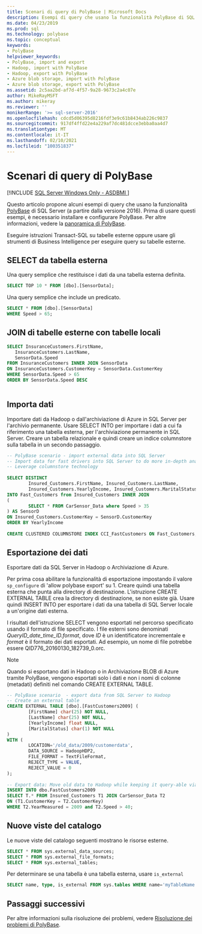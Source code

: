 ```yaml
---
title: Scenari di query di PolyBase | Microsoft Docs
description: Esempi di query che usano la funzionalità PolyBase di SQL Server, tra cui SELECT, JOIN esterno con tabelle locali, importazione/esportazione di dati e nuove viste del catalogo.
ms.date: 04/23/2019
ms.prod: sql
ms.technology: polybase
ms.topic: conceptual
keywords:
- PolyBase
helpviewer_keywords:
- PolyBase, import and export
- Hadoop, import with PolyBase
- Hadoop, export with PolyBase
- Azure blob storage, import with PolyBase
- Azure blob storage, export with PolyBase
ms.assetid: 2c5aa2bd-af7d-4f57-9a28-9673c2a4c07e
author: MikeRayMSFT
ms.author: mikeray
ms.reviewer: ''
monikerRange: '>= sql-server-2016'
ms.openlocfilehash: cdcd5d06395d8216fdf3e9c61b8434ab226c9837
ms.sourcegitcommit: 917df4ffd22e4a229af7dc481dcce3ebba0aa4d7
ms.translationtype: MT
ms.contentlocale: it-IT
ms.lasthandoff: 02/10/2021
ms.locfileid: "100351837"
---
```

# <a name="polybase-query-scenarios"></a>Scenari di query di PolyBase

[!INCLUDE [SQL Server Windows Only - ASDBMI ](../../includes/applies-to-version/sql-windows-only-asdbmi.md)]

Questo articolo propone alcuni esempi di query che usano la funzionalità [PolyBase](../../relational-databases/polybase/polybase-guide.md) di SQL Server (a partire dalla versione 2016). Prima di usare questi esempi, è necessario installare e configurare PolyBase. Per altre informazioni, vedere la [panoramica di PolyBase](polybase-guide.md).
  
Eseguire istruzioni Transact-SQL su tabelle esterne oppure usare gli strumenti di Business Intelligence per eseguire query su tabelle esterne.
  
## <a name="select-from-external-table"></a>SELECT da tabella esterna  

Una query semplice che restituisce i dati da una tabella esterna definita.  

```sql  
SELECT TOP 10 * FROM [dbo].[SensorData];   
```

Una query semplice che include un predicato.

```sql
SELECT * FROM [dbo].[SensorData]
WHERE Speed > 65;
```

## <a name="join-external-tables-with-local-tables"></a>JOIN di tabelle esterne con tabelle locali

```sql
SELECT InsuranceCustomers.FirstName,   
   InsuranceCustomers.LastName,   
   SensorData.Speed  
FROM InsuranceCustomers INNER JOIN SensorData    
ON InsuranceCustomers.CustomerKey = SensorData.CustomerKey   
WHERE SensorData.Speed > 65   
ORDER BY SensorData.Speed DESC  
  
```  

## <a name="import-data"></a>Importa dati

Importare dati da Hadoop o dall'archiviazione di Azure in SQL Server per l'archivio permanente. Usare SELECT INTO per importare i dati a cui fa riferimento una tabella esterna, per l'archiviazione permanente in SQL Server. Creare un tabella relazionale e quindi creare un indice columnstore sulla tabella in un secondo passaggio.

```sql
-- PolyBase scenario - import external data into SQL Server
-- Import data for fast drivers into SQL Server to do more in-depth analysis
-- Leverage columnstore technology
  
SELECT DISTINCT   
        Insured_Customers.FirstName, Insured_Customers.LastName,   
        Insured_Customers.YearlyIncome, Insured_Customers.MaritalStatus  
INTO Fast_Customers from Insured_Customers INNER JOIN   
(  
        SELECT * FROM CarSensor_Data where Speed > 35   
) AS SensorD  
ON Insured_Customers.CustomerKey = SensorD.CustomerKey  
ORDER BY YearlyIncome  
  
CREATE CLUSTERED COLUMNSTORE INDEX CCI_FastCustomers ON Fast_Customers;  
```

## <a name="export-data"></a>Esportazione dei dati

Esportare dati da SQL Server in Hadoop o Archiviazione di Azure. 

Per prima cosa abilitare la funzionalità di esportazione impostando il valore `sp_configure` di 'allow polybase export' su 1. Creare quindi una tabella esterna che punta alla directory di destinazione. L'istruzione CREATE EXTERNAL TABLE crea la directory di destinazione, se non esiste già. Usare quindi INSERT INTO per esportare i dati da una tabella di SQL Server locale a un'origine dati esterna. 

I risultati dell'istruzione SELECT vengono esportati nel percorso specificato usando il formato di file specificato. I file esterni sono denominati *QueryID_date_time_ID.format*, dove *ID* è un identificatore incrementale e *format* è il formato dei dati esportati. Ad esempio, un nome di file potrebbe essere QID776_20160130_182739_0.orc.

> [!NOTE]
> Quando si esportano dati in Hadoop o in Archiviazione BLOB di Azure tramite PolyBase, vengono esportati solo i dati e non i nomi di colonne (metadati) definiti nel comando CREATE EXTERNAL TABLE.

```sql  
-- PolyBase scenario  - export data from SQL Server to Hadoop
-- Create an external table
CREATE EXTERNAL TABLE [dbo].[FastCustomers2009] (  
        [FirstName] char(25) NOT NULL,   
        [LastName] char(25) NOT NULL,   
        [YearlyIncome] float NULL,   
        [MaritalStatus] char(1) NOT NULL  
)  
WITH (  
        LOCATION='/old_data/2009/customerdata',  
        DATA_SOURCE = HadoopHDP2,  
        FILE_FORMAT = TextFileFormat,  
        REJECT_TYPE = VALUE,  
        REJECT_VALUE = 0  
);  
  
-- Export data: Move old data to Hadoop while keeping it query-able via an external table.  
INSERT INTO dbo.FastCustomers2009  
SELECT T.* FROM Insured_Customers T1 JOIN CarSensor_Data T2  
ON (T1.CustomerKey = T2.CustomerKey)  
WHERE T2.YearMeasured = 2009 and T2.Speed > 40;  
```

## <a name="new-catalog-views"></a>Nuove viste del catalogo

Le nuove viste del catalogo seguenti mostrano le risorse esterne.

```sql
SELECT * FROM sys.external_data_sources;   
SELECT * FROM sys.external_file_formats;  
SELECT * FROM sys.external_tables;  
```

 Per determinare se una tabella è una tabella esterna, usare `is_external`  

```sql  
SELECT name, type, is_external FROM sys.tables WHERE name='myTableName'   
```  

## <a name="next-steps"></a>Passaggi successivi  

Per altre informazioni sulla risoluzione dei problemi, vedere [Risoluzione dei problemi di PolyBase](../../relational-databases/polybase/polybase-troubleshooting.md).
